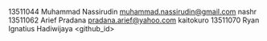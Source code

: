 13511044   Muhammad Nassirudin        muhammad.nassirudin@gmail.com   nashr
13511062   Arief Pradana              pradana.arief@yahoo.com         kaitokuro
13511070   Ryan Ignatius Hadiwijaya   <email>                         <github_id>
